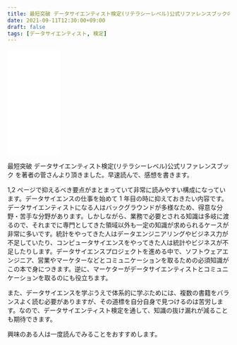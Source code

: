 ```yaml
---
title: 最短突破 データサイエンティスト検定(リテラシーレベル)公式リファレンスブックのレビュー
date: 2021-09-11T12:30:00+09:00
draft: false
tags: [データサイエンティスト, 検定]
---
```


<iframe style="width:120px;height:240px;" marginwidth="0" marginheight="0" scrolling="no" frameborder="0" src="//rcm-fe.amazon-adsystem.com/e/cm?lt1=_blank&bc1=000000&IS2=1&bg1=FFFFFF&fc1=000000&lc1=0000FF&t=gepuro-22&language=ja_JP&o=9&p=8&l=as4&m=amazon&f=ifr&ref=as_ss_li_til&asins=4297122618&linkId=06776615216eb1558a8782603a0b8a7f"></iframe>

最短突破 データサイエンティスト検定(リテラシーレベル)公式リファレンスブック を著者の菅さんより頂きました。早速読んで、感想を書きます。

1,2 ページで抑えるべき要点がまとまっていて非常に読みやすい構成になっています。データサイエンスの仕事を始めて 1 年目の時に抑えておきたい内容です。データサイエンティストになる人はバックグラウンドが多様なため、得意な分野・苦手な分野があります。しかしながら、業務で必要とされる知識は多岐に渡るので、それまでに専門としてきた領域以外も一定の知識が求められるケースが非常に多いです。統計をやってきた人はデータエンジニアリングやビジネス力が不足していたり、コンピュータサイエンスをやってきた人は統計やビジネスが不足したりします。データサイエンスプロジェクトを進める中で、ソフトウェアエンジニア、営業やマーケターなどとコミュニケーションを取るための必須知識がこの本で身につきます。逆に、マーケターがデータサイエンティストとコミュニケーションを取るのにも役立ちます。

また、データサイエンスを学ぶうえで体系的に学ぶためには、複数の書籍をバランスよく読む必要がありますが、その道標を自分自身で見つけるのは苦労します。なので、データサイエンティスト検定を通して、知識の抜け漏れが減ることも期待できます。

興味のある人は一度読んでみることをおすすめします。
